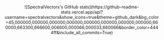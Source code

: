 <p align="center">
![SpectralVectors's GitHub stats](https://github-readme-stats.vercel.app/api?username=spectralvectors&show_icons=true&theme=github_dark&bg_color=45,000000,000000,000000,000000,000000,000000,000000,000000,660000,663300,666600,006600,000066,000033,660066&border_color=4444ff&include_all_commits=True)
</p>

<!--
**SpectralVectors/SpectralVectors** is a ✨ _special_ ✨ repository because its `README.md` (this file) appears on your GitHub profile.

Here are some ideas to get you started:

- 🔭 I’m currently working on ...
- 🌱 I’m currently learning ...
- 👯 I’m looking to collaborate on ...
- 🤔 I’m looking for help with ...
- 💬 Ask me about ...
- 📫 How to reach me: ...
- 😄 Pronouns: ...
- ⚡ Fun fact: ...
-->

